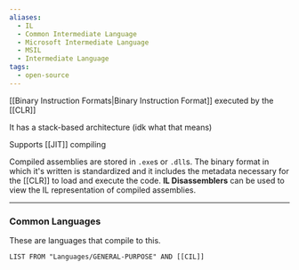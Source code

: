 ```yaml
---
aliases:
  - IL
  - Common Intermediate Language
  - Microsoft Intermediate Language
  - MSIL
  - Intermediate Language
tags:
  - open-source
---
```

[[Binary Instruction Formats|Binary Instruction Format]] executed by the [[CLR]]

It has a stack-based architecture (idk what that means)

Supports [[JIT]] compiling

Compiled assemblies are stored in `.exe`s or `.dll`s. The binary format in which it's written is standardized and it includes the metadata necessary for the [[CLR]] to load and execute the code.
**IL Disassemblers** can be used to view the IL representation of compiled assemblies.

---

### Common Languages

These are languages that compile to this.
```dataview
LIST FROM "Languages/GENERAL-PURPOSE" AND [[CIL]]
```